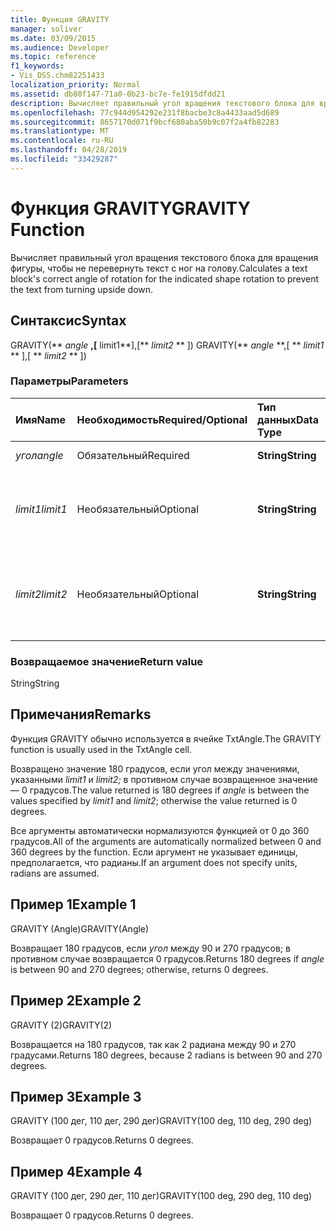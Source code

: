 ```yaml
---
title: Функция GRAVITY
manager: soliver
ms.date: 03/09/2015
ms.audience: Developer
ms.topic: reference
f1_keywords:
- Vis_DSS.chm82251433
localization_priority: Normal
ms.assetid: db80f147-71a0-0b23-bc7e-fe1915dfdd21
description: Вычисляет правильный угол вращения текстового блока для вращения фигуры, чтобы не перевернуть текст с ног на голову.
ms.openlocfilehash: 77c944d954292e231f8bacbe3c8a4433aad5d689
ms.sourcegitcommit: 8657170d071f9bcf680aba50b9c07f2a4fb82283
ms.translationtype: MT
ms.contentlocale: ru-RU
ms.lasthandoff: 04/28/2019
ms.locfileid: "33429287"
---
```

# <a name="gravity-function"></a><span data-ttu-id="8e7fc-103">Функция GRAVITY</span><span class="sxs-lookup"><span data-stu-id="8e7fc-103">GRAVITY Function</span></span>

<span data-ttu-id="8e7fc-104">Вычисляет правильный угол вращения текстового блока для вращения фигуры, чтобы не перевернуть текст с ног на голову.</span><span class="sxs-lookup"><span data-stu-id="8e7fc-104">Calculates a text block's correct angle of rotation for the indicated shape rotation to prevent the text from turning upside down.</span></span>
  
## <a name="syntax"></a><span data-ttu-id="8e7fc-105">Синтаксис</span><span class="sxs-lookup"><span data-stu-id="8e7fc-105">Syntax</span></span>

<span data-ttu-id="8e7fc-106">GRAVITY(\*\* *angle* **,[** limit1**],[** *limit2* \*\* ]) </span><span class="sxs-lookup"><span data-stu-id="8e7fc-106">GRAVITY(\*\* *angle* \*\*,[ \*\* *limit1* \*\* ],[ \*\* *limit2* \*\* ])</span></span> 
  
### <a name="parameters"></a><span data-ttu-id="8e7fc-107">Параметры</span><span class="sxs-lookup"><span data-stu-id="8e7fc-107">Parameters</span></span>

|<span data-ttu-id="8e7fc-108">**Имя**</span><span class="sxs-lookup"><span data-stu-id="8e7fc-108">**Name**</span></span>|<span data-ttu-id="8e7fc-109">**Необходимость**</span><span class="sxs-lookup"><span data-stu-id="8e7fc-109">**Required/Optional**</span></span>|<span data-ttu-id="8e7fc-110">**Тип данных**</span><span class="sxs-lookup"><span data-stu-id="8e7fc-110">**Data Type**</span></span>|<span data-ttu-id="8e7fc-111">**Описание**</span><span class="sxs-lookup"><span data-stu-id="8e7fc-111">**Description**</span></span>|
|:-----|:-----|:-----|:-----|
| <span data-ttu-id="8e7fc-112">_угол_</span><span class="sxs-lookup"><span data-stu-id="8e7fc-112">_angle_</span></span> <br/> |<span data-ttu-id="8e7fc-113">Обязательный</span><span class="sxs-lookup"><span data-stu-id="8e7fc-113">Required</span></span>  <br/> |<span data-ttu-id="8e7fc-114">**String**</span><span class="sxs-lookup"><span data-stu-id="8e7fc-114">**String**</span></span> <br/> | <span data-ttu-id="8e7fc-115">Угол фигуры.</span><span class="sxs-lookup"><span data-stu-id="8e7fc-115">The shape's angle.</span></span>  <br/> |
| <span data-ttu-id="8e7fc-116">_limit1_</span><span class="sxs-lookup"><span data-stu-id="8e7fc-116">_limit1_</span></span> <br/> |<span data-ttu-id="8e7fc-117">Необязательный</span><span class="sxs-lookup"><span data-stu-id="8e7fc-117">Optional</span></span>  <br/> |<span data-ttu-id="8e7fc-118">**String**</span><span class="sxs-lookup"><span data-stu-id="8e7fc-118">**String**</span></span> <br/> |<span data-ttu-id="8e7fc-119">Первое ограничение вращения.</span><span class="sxs-lookup"><span data-stu-id="8e7fc-119">First limit of rotation.</span></span> <span data-ttu-id="8e7fc-120">Значение по умолчанию — 90 градусов.</span><span class="sxs-lookup"><span data-stu-id="8e7fc-120">Default is 90 degrees.</span></span>  <br/> |
| <span data-ttu-id="8e7fc-121">_limit2_</span><span class="sxs-lookup"><span data-stu-id="8e7fc-121">_limit2_</span></span> <br/> |<span data-ttu-id="8e7fc-122">Необязательный</span><span class="sxs-lookup"><span data-stu-id="8e7fc-122">Optional</span></span>  <br/> |<span data-ttu-id="8e7fc-123">**String**</span><span class="sxs-lookup"><span data-stu-id="8e7fc-123">**String**</span></span> <br/> |<span data-ttu-id="8e7fc-124">Второе ограничение вращения.</span><span class="sxs-lookup"><span data-stu-id="8e7fc-124">Second limit of rotation.</span></span> <span data-ttu-id="8e7fc-125">Значение по умолчанию — 270 градусов.</span><span class="sxs-lookup"><span data-stu-id="8e7fc-125">Default is 270 degrees.</span></span>  <br/> |
   
### <a name="return-value"></a><span data-ttu-id="8e7fc-126">Возвращаемое значение</span><span class="sxs-lookup"><span data-stu-id="8e7fc-126">Return value</span></span>

<span data-ttu-id="8e7fc-127">String</span><span class="sxs-lookup"><span data-stu-id="8e7fc-127">String</span></span>
  
## <a name="remarks"></a><span data-ttu-id="8e7fc-128">Примечания</span><span class="sxs-lookup"><span data-stu-id="8e7fc-128">Remarks</span></span>

<span data-ttu-id="8e7fc-129">Функция GRAVITY обычно используется в ячейке TxtAngle.</span><span class="sxs-lookup"><span data-stu-id="8e7fc-129">The GRAVITY function is usually used in the TxtAngle cell.</span></span> 
  
<span data-ttu-id="8e7fc-130">Возвращено значение 180 градусов,  если угол между значениями, указанными _limit1_ и _limit2;_ в противном случае возвращенное значение — 0 градусов.</span><span class="sxs-lookup"><span data-stu-id="8e7fc-130">The value returned is 180 degrees if  _angle_ is between the values specified by  _limit1_ and  _limit2_; otherwise the value returned is 0 degrees.</span></span>
  
<span data-ttu-id="8e7fc-131">Все аргументы автоматически нормализуются функцией от 0 до 360 градусов.</span><span class="sxs-lookup"><span data-stu-id="8e7fc-131">All of the arguments are automatically normalized between 0 and 360 degrees by the function.</span></span> <span data-ttu-id="8e7fc-132">Если аргумент не указывает единицы, предполагается, что радианы.</span><span class="sxs-lookup"><span data-stu-id="8e7fc-132">If an argument does not specify units, radians are assumed.</span></span> 
  
## <a name="example-1"></a><span data-ttu-id="8e7fc-133">Пример 1</span><span class="sxs-lookup"><span data-stu-id="8e7fc-133">Example 1</span></span>

<span data-ttu-id="8e7fc-134">GRAVITY (Angle)</span><span class="sxs-lookup"><span data-stu-id="8e7fc-134">GRAVITY(Angle)</span></span>
  
<span data-ttu-id="8e7fc-135">Возвращает 180 градусов, если  *угол*  между 90 и 270 градусов; в противном случае возвращается 0 градусов.</span><span class="sxs-lookup"><span data-stu-id="8e7fc-135">Returns 180 degrees if  *angle*  is between 90 and 270 degrees; otherwise, returns 0 degrees.</span></span> 
  
## <a name="example-2"></a><span data-ttu-id="8e7fc-136">Пример 2</span><span class="sxs-lookup"><span data-stu-id="8e7fc-136">Example 2</span></span>

<span data-ttu-id="8e7fc-137">GRAVITY (2)</span><span class="sxs-lookup"><span data-stu-id="8e7fc-137">GRAVITY(2)</span></span>
  
<span data-ttu-id="8e7fc-138">Возвращается на 180 градусов, так как 2 радиана между 90 и 270 градусами.</span><span class="sxs-lookup"><span data-stu-id="8e7fc-138">Returns 180 degrees, because 2 radians is between 90 and 270 degrees.</span></span>
  
## <a name="example-3"></a><span data-ttu-id="8e7fc-139">Пример 3</span><span class="sxs-lookup"><span data-stu-id="8e7fc-139">Example 3</span></span>

<span data-ttu-id="8e7fc-140">GRAVITY (100 дег, 110 дег, 290 дег)</span><span class="sxs-lookup"><span data-stu-id="8e7fc-140">GRAVITY(100 deg, 110 deg, 290 deg)</span></span>
  
<span data-ttu-id="8e7fc-141">Возвращает 0 градусов.</span><span class="sxs-lookup"><span data-stu-id="8e7fc-141">Returns 0 degrees.</span></span>
  
## <a name="example-4"></a><span data-ttu-id="8e7fc-142">Пример 4</span><span class="sxs-lookup"><span data-stu-id="8e7fc-142">Example 4</span></span>

<span data-ttu-id="8e7fc-143">GRAVITY (100 дег, 290 дег, 110 дег)</span><span class="sxs-lookup"><span data-stu-id="8e7fc-143">GRAVITY(100 deg, 290 deg, 110 deg)</span></span>
  
<span data-ttu-id="8e7fc-144">Возвращает 0 градусов.</span><span class="sxs-lookup"><span data-stu-id="8e7fc-144">Returns 0 degrees.</span></span>
  

